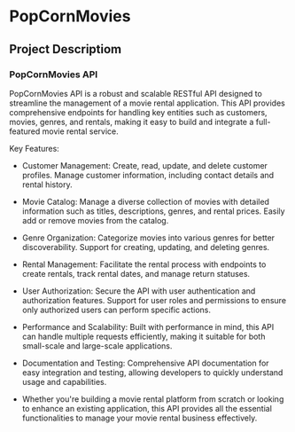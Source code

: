 # PopCornMovies

## Project Descriptiom

### PopCornMovies API

PopCornMovies API is a robust and scalable RESTful API designed to streamline the management of a movie rental application. This API provides comprehensive endpoints for handling key entities such as customers, movies, genres, and rentals, making it easy to build and integrate a full-featured movie rental service.

Key Features:
- Customer Management: Create, read, update, and delete customer profiles. Manage customer information, including contact details and rental history.

- Movie Catalog: Manage a diverse collection of movies with detailed information such as titles, descriptions, genres, and rental prices. Easily add or remove movies from the catalog.

- Genre Organization: Categorize movies into various genres for better discoverability. Support for creating, updating, and deleting genres.

- Rental Management: Facilitate the rental process with endpoints to create rentals, track rental dates, and manage return statuses.

- User Authorization: Secure the API with user authentication and authorization features. Support for user roles and permissions to ensure only authorized users can perform specific actions.

- Performance and Scalability: Built with performance in mind, this API can handle multiple requests efficiently, making it suitable for both small-scale and large-scale applications.

- Documentation and Testing: Comprehensive API documentation for easy integration and testing, allowing developers to quickly understand usage and capabilities.

- Whether you're building a movie rental platform from scratch or looking to enhance an existing application, this API provides all the essential functionalities to manage your movie rental business effectively.
